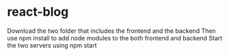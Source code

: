 # react-blog

Download the two folder that includes the frontend and the backend
Then use npm install to add node modules to the both frontend and backend 
Start the two servers using npm start

